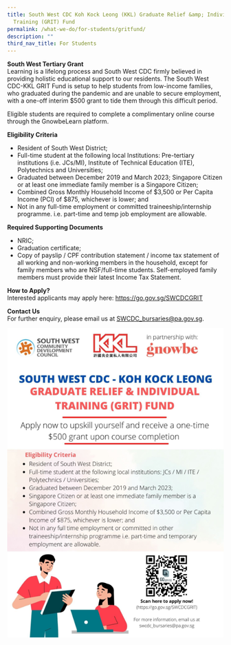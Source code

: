 ```yaml
---
title: South West CDC Koh Kock Leong (KKL) Graduate Relief &amp; Individual
  Training (GRIT) Fund
permalink: /what-we-do/for-students/gritfund/
description: ""
third_nav_title: For Students
---
```

**South West Tertiary Grant**<br>
Learning is a lifelong process and South West CDC firmly believed in providing holistic educational support to our residents. The South West CDC-KKL GRIT Fund is setup to help students from low-income families, who graduated during the pandemic and are unable to secure employment, with a one-off interim $500 grant to tide them through this difficult period.

Eligible students are required to complete a complimentary online course through the GnowbeLearn platform.

**Eligibility Criteria**<br>
* Resident of South West District;
* Full-time student at the following local Institutions: Pre-tertiary institutions (i.e. JCs/MI), Institute of Technical Education (ITE), Polytechnics and Universities;
* Graduated between December 2019 and March 2023;
Singapore Citizen or at least one immediate family member is a Singapore Citizen;
* Combined Gross Monthly Household Income of $3,500 or Per Capita Income (PCI) of $875, whichever is lower; and
* Not in any full-time employment or committed traineeship/internship programme. i.e. part-time and temp job employment are allowable.

**Required Supporting Documents**
* NRIC;
* Graduation certificate;
* Copy of payslip / CPF contribution statement / income tax statement of all working and non-working members in the household, except for family members who are NSF/full-time students. Self-employed family members must provide their latest Income Tax Statement.

**How to Apply?**<br>
Interested applicants may apply here: https://go.gov.sg/SWCDCGRIT

**Contact Us**<br>
For further enquiry, please email us at SWCDC_bursaries@pa.gov.sg.
<br>

![gritfund](/images/grit.png)